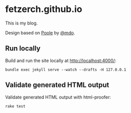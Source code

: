 # fetzerch.github.io

This is my blog.

Design based on [Poole](http://getpoole.com/) by
[@mdo](https://twitter.com/mdo).

## Run locally

Build and run the site locally at <http://localhost:4000/>:

```text
bundle exec jekyll serve --watch --drafts -H 127.0.0.1
```

## Validate generated HTML output

Validate generated HTML output with html-proofer:

```text
rake test
```
